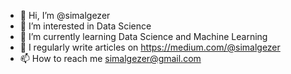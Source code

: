 - 👋 Hi, I’m @simalgezer
- 👀 I’m interested in Data Science
- 🌱 I’m currently learning Data Science and Machine Learning
- 📝 I regularly write articles on https://medium.com/@simalgezer
- 📫 How to reach me simalgezer@gmail.com

<!---
simalgezer/simalgezer is a ✨ special ✨ repository because its `README.md` (this file) appears on your GitHub profile.
You can click the Preview link to take a look at your changes.
--->

